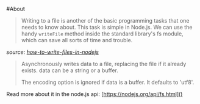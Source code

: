 #About

>Writing to a file is another of the basic programming tasks that one needs to know about. This task is simple in Node.js. We can use the handy `writeFile` method inside the standard library's fs module, which can save all sorts of time and trouble.

*source: [how-to-write-files-in-nodejs](https://docs.nodejitsu.com/articles/file-system/how-to-write-files-in-nodejs)*


>Asynchronously writes data to a file, replacing the file if it already exists. data can be a string or a buffer.
>
>The encoding option is ignored if data is a buffer. It defaults to 'utf8'.

Read more about it in the node.js api:
[https://nodejs.org/api/fs.html]()